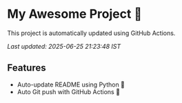# My Awesome Project 🚀

This project is automatically updated using GitHub Actions.

_Last updated: 2025-06-25 21:23:48 IST_

## Features
- Auto-update README using Python 🐍
- Auto Git push with GitHub Actions 🤖
